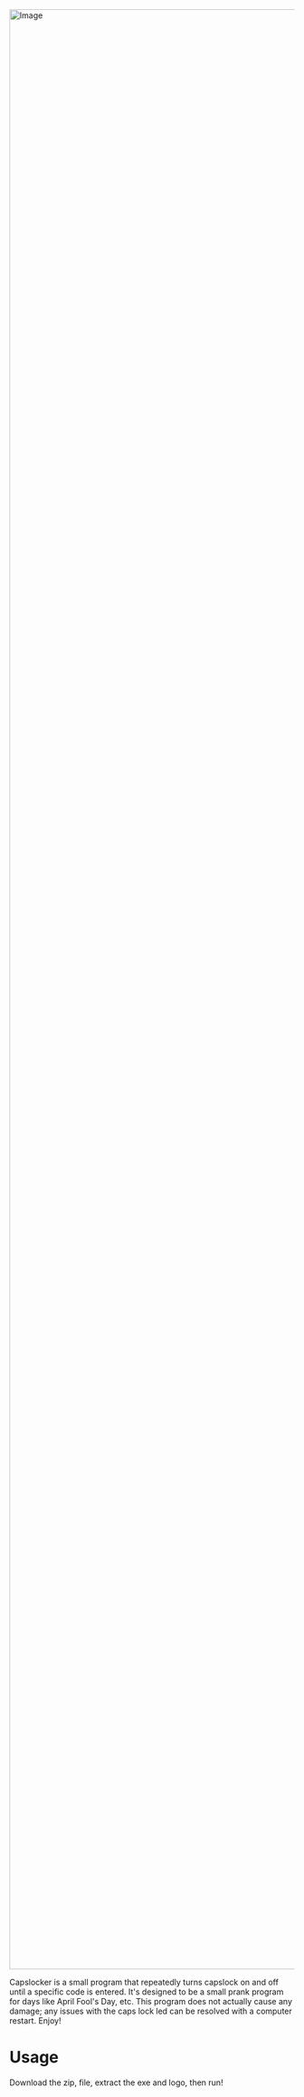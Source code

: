 <img width="6912" height="3456" alt="Image" src="https://github.com/user-attachments/assets/5d996828-c305-4bd1-8608-cfdba520bc82" />

Capslocker is a small program that repeatedly turns capslock on and off until a specific code is entered. It's designed to be a small prank program for days like April Fool's Day, etc. This program does not actually cause any damage; any issues with the caps lock led can be resolved with a computer restart. Enjoy!

# Usage
Download the zip, file, extract the exe and logo, then run!
